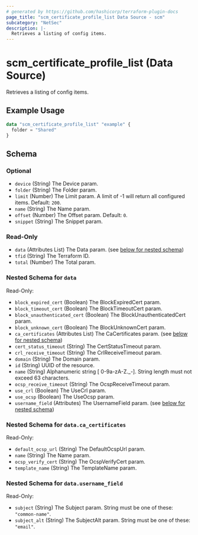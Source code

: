 ```yaml
---
# generated by https://github.com/hashicorp/terraform-plugin-docs
page_title: "scm_certificate_profile_list Data Source - scm"
subcategory: "NetSec"
description: |-
  Retrieves a listing of config items.
---
```


# scm_certificate_profile_list (Data Source)

Retrieves a listing of config items.

## Example Usage

```terraform
data "scm_certificate_profile_list" "example" {
  folder = "Shared"
}
```

<!-- schema generated by tfplugindocs -->
## Schema

### Optional

- `device` (String) The Device param.
- `folder` (String) The Folder param.
- `limit` (Number) The Limit param. A limit of -1 will return all configured items. Default: `200`.
- `name` (String) The Name param.
- `offset` (Number) The Offset param. Default: `0`.
- `snippet` (String) The Snippet param.

### Read-Only

- `data` (Attributes List) The Data param. (see [below for nested schema](#nestedatt--data))
- `tfid` (String) The Terraform ID.
- `total` (Number) The Total param.

<a id="nestedatt--data"></a>
### Nested Schema for `data`

Read-Only:

- `block_expired_cert` (Boolean) The BlockExpiredCert param.
- `block_timeout_cert` (Boolean) The BlockTimeoutCert param.
- `block_unauthenticated_cert` (Boolean) The BlockUnauthenticatedCert param.
- `block_unknown_cert` (Boolean) The BlockUnknownCert param.
- `ca_certificates` (Attributes List) The CaCertificates param. (see [below for nested schema](#nestedatt--data--ca_certificates))
- `cert_status_timeout` (String) The CertStatusTimeout param.
- `crl_receive_timeout` (String) The CrlReceiveTimeout param.
- `domain` (String) The Domain param.
- `id` (String) UUID of the resource.
- `name` (String) Alphanumeric string [ 0-9a-zA-Z._-]. String length must not exceed 63 characters.
- `ocsp_receive_timeout` (String) The OcspReceiveTimeout param.
- `use_crl` (Boolean) The UseCrl param.
- `use_ocsp` (Boolean) The UseOcsp param.
- `username_field` (Attributes) The UsernameField param. (see [below for nested schema](#nestedatt--data--username_field))

<a id="nestedatt--data--ca_certificates"></a>
### Nested Schema for `data.ca_certificates`

Read-Only:

- `default_ocsp_url` (String) The DefaultOcspUrl param.
- `name` (String) The Name param.
- `ocsp_verify_cert` (String) The OcspVerifyCert param.
- `template_name` (String) The TemplateName param.


<a id="nestedatt--data--username_field"></a>
### Nested Schema for `data.username_field`

Read-Only:

- `subject` (String) The Subject param. String must be one of these: `"common-name"`.
- `subject_alt` (String) The SubjectAlt param. String must be one of these: `"email"`.
